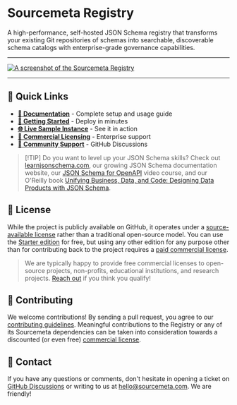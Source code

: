 # Sourcemeta Registry

A high-performance, self-hosted JSON Schema registry that transforms your
existing Git repositories of schemas into searchable, discoverable schema
catalogs with enterprise-grade governance capabilities.

***

[![A screenshot of the Sourcemeta Registry](https://www.sourcemeta.com/screenshot.webp)](https://schemas.sourcemeta.com)

***

## :rocket: Quick Links

- **[:book: Documentation](https://registry.sourcemeta.com)** - Complete setup and usage guide
- **[:dart: Getting Started](https://registry.sourcemeta.com/getting-started)** - Deploy in minutes
- **[:globe_with_meridians: Live Sample Instance](https://schemas.sourcemeta.com)** - See it in action
- **[:briefcase: Commercial Licensing](https://registry.sourcemeta.com/commercial)** - Enterprise support
- **[:speech_balloon: Community Support](https://github.com/sourcemeta/registry/discussions)** - GitHub Discussions

> [!TIP] Do you want to level up your JSON Schema skills? Check out
> [learnjsonschema.com](https://www.learnjsonschema.com), our growing JSON
> Schema documentation website, our [JSON Schema for
> OpenAPI](https://www.sourcemeta.com/courses/jsonschema-for-openapi) video
> course, and our O'Reilly book [Unifying Business, Data, and Code: Designing
> Data Products with JSON
> Schema](https://www.oreilly.com/library/view/unifying-business-data/9781098144999/).

## :page_facing_up: License

While the project is publicly available on GitHub, it operates under a
[source-available
license](https://github.com/sourcemeta/registry/blob/main/LICENSE) rather than
a traditional open-source model. You can use the [Starter
edition](https://github.com/sourcemeta/registry/pkgs/container/registry) for
free, but using any other edition for any purpose other than for contributing
back to the project requires a [paid commercial
license](https://registry.sourcemeta.com/commercial/).

> We are typically happy to provide free commercial licenses to open-source
> projects, non-profits, educational institutions, and research projects.
> [Reach out](mailto:hello@sourcemeta.com) if you think you qualify!

## :handshake: Contributing

We welcome contributions! By sending a pull request, you agree to our
[contributing
guidelines](https://github.com/sourcemeta/.github/blob/main/CONTRIBUTING.md).
Meaningful contributions to the Registry or any of its Sourcemeta dependencies
can be taken into consideration towards a discounted (or even free) [commercial
license](https://registry.sourcemeta.com/commercial/).

## :email: Contact

If you have any questions or comments, don't hesitate in opening a ticket on
[GitHub Discussions](https://github.com/sourcemeta/registry/discussions) or
writing to us at [hello@sourcemeta.com](mailto:hello@sourcemeta.com). We are
friendly!
